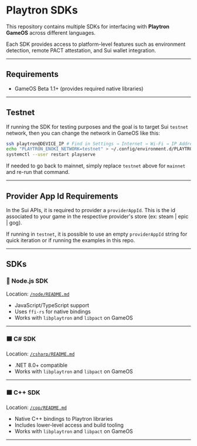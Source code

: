 # Playtron SDKs

This repository contains multiple SDKs for interfacing with **Playtron GameOS** across different languages.

Each SDK provides access to platform-level features such as environment detection, remote PACT attestation, and Sui wallet integration.

---

## Requirements

- GameOS Beta 1.1+ (provides required native libraries)

---

## Testnet

If running the SDK for testing purposes and the goal is to target Sui `testnet` network, then you can change the network in GameOS like this:
```bash
ssh playtron@DEVICE_IP # Find in Settings → Internet → Wi-Fi → IP Address
echo "PLAYTRON_ENOKI_NETWORK=testnet" > ~/.config/environment.d/PLAYTRON_ENOKI_NETWORK.conf
systemctl --user restart playserve
```

If needed to go back to mainnet, simply replace `testnet` above for `mainnet` and re-run that command.

---

## Provider App Id Requirements

In the Sui APIs, it is required to provider a `providerAppId`. This is the id associated to your game in the respective provider's store (ex: steam | epic | gog).

If running in `testnet`, it is possible to use an empty `providerAppId` string for quick iteration or if running the examples in this repo.

---

## SDKs

### 🔷 Node.js SDK

Location: [`/node/README.md`](./node/README.md)

- JavaScript/TypeScript support
- Uses `ffi-rs` for native bindings
- Works with `libplaytron` and `libpact` on GameOS

---

### 🟦 C# SDK

Location: [`/csharp/README.md`](./csharp/README.md)

- .NET 8.0+ compatible
- Works with `libplaytron` and `libpact` on GameOS

---

### 🟪 C++ SDK

Location: [`/cpp/README.md`](./cpp/README.md)

- Native C++ bindings to Playtron libraries
- Includes lower-level access and build tooling
- Works with `libplaytron` and `libpact` on GameOS

---
